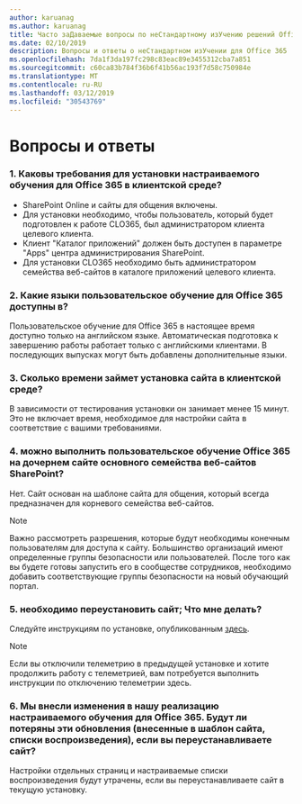 ```yaml
---
author: karuanag
ms.author: karuanag
title: Часто заДаваемые вопросы по неСтандартному изУчению решений Office 365
ms.date: 02/10/2019
description: Вопросы и ответы о неСтандартном изУчении для Office 365
ms.openlocfilehash: 7da1f3da197fc298c83eac89e3455312cba7a851
ms.sourcegitcommit: c60ca83b784f36b6f41b56ac193f7d58c750984e
ms.translationtype: MT
ms.contentlocale: ru-RU
ms.lasthandoff: 03/12/2019
ms.locfileid: "30543769"
---
```

# <a name="frequently-asked-questions"></a>Вопросы и ответы

### <a name="1-what-are-the-requirements-for-installing-custom-learning-for-office-365-into-my-tenant-environment"></a>1. Каковы требования для установки настраиваемого обучения для Office 365 в клиентской среде?

- SharePoint Online и сайты для общения включены.
- Для установки необходимо, чтобы пользователь, который будет подготовлен к работе CLO365, был администратором клиента целевого клиента.
- Клиент "Каталог приложений" должен быть доступен в параметре "Apps" центра администрирования SharePoint.
- Для установки CLO365 необходимо быть администратором семейства веб-сайтов в каталоге приложений целевого клиента.

### <a name="2-what-languages-is-custom-learning-for-office-365-available-in"></a>2. Какие языки пользовательское обучение для Office 365 доступны в?

Пользовательское обучение для Office 365 в настоящее время доступно только на английском языке. Автоматическая подготовка к завершению работы работает только с английскими клиентами. В последующих выпусках могут быть добавлены дополнительные языки.

### <a name="3-how-long-will-it-take-to-install-the-site-in-our-tenant-environment"></a>3. Сколько времени займет установка сайта в клиентской среде?

В зависимости от тестирования установки он занимает менее 15 минут. Это не включает время, необходимое для настройки сайта в соответствие с вашими требованиями.

### <a name="4-can-we-make-the-custom-learning-for-office-365-a-subsite-of-our-primary-sharepoint-site-collection"></a>4. можно выполнить пользовательское обучение Office 365 на дочернем сайте основного семейства веб-сайтов SharePoint?

Нет. Сайт основан на шаблоне сайта для общения, который всегда предназначен для корневого семейства веб-сайтов.

> [!NOTE]
> Важно рассмотреть разрешения, которые будут необходимы конечным пользователям для доступа к сайту. Большинство организаций имеют определенные группы безопасности или пользователей. После того как вы будете готовы запустить его в сообществе сотрудников, необходимо добавить соответствующие группы безопасности на новый обучающий портал.

### <a name="5-i-need-to-reinstall-the-site-what-should-i-do"></a>5. необходимо переустановить сайт; Что мне делать?

Следуйте инструкциям по установке, опубликованным [здесь](custom_provision.md).

> [!NOTE]
> Если вы отключили телеметрию в предыдущей установке и хотите продолжить работу с телеметрией, вам потребуется выполнить инструкции по отключению телеметрии здесь.

### <a name="6-we-made-updates-to-our-implementation-of-custom-learning-for-office-365-will-we-lose-these-updates-made-to-site-template-playlists-if-we-reinstall-the-site"></a>6. Мы внесли изменения в нашу реализацию настраиваемого обучения для Office 365. Будут ли потеряны эти обновления (внесенные в шаблон сайта, списки воспроизведения), если вы переустанавливаете сайт?

Настройки отдельных страниц и настраиваемые списки воспроизведения будут утрачены, если вы переустанавливаете сайт в текущую установку.  